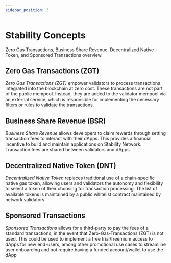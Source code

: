 ```yaml
---
sidebar_position: 3
---
```


# Stability Concepts
Zero Gas Transactions, Business Share Revenue, Decentralized Native Token, and Sponsored Transactions overview.
## Zero Gas Transactions (ZGT)

_Zero Gas Transactions (ZGT)_ empower validators to process transactions integrated into the blockchain at zero cost. These transactions are not part of the public mempool. Instead, they are added to the validator mempool via an external service, which is responsible for implementing the necessary filters or rules to validate the transactions.

## Business Share Revenue (BSR)

_Business Share Revenue_ allows developers to claim rewards through setting transaction fees to interact with their dApps. This provides a financial incentive to build and maintain applications on Stability Network. Transaction fees are shared between validators and dApps. 

## Decentralized Native Token (DNT)

_Decentralized Native Token_ replaces traditional use of a chain-specific native gas token, allowing users and validators the autonomy and flexibility to select a token of their choosing for transaction processing. The list of available tokens is maintained by a public whitelist contract maintained by network validators.

## Sponsored Transactions 

_Sponsored Transactions_ allows for a third-party to pay the fees of a standard transactions, in the event that Zero-Gas-Transactions (ZGT) is not used. This could be used to implement a free trial/freemium access to dApps for new end-users, among other promotional use cases to streamline user onboarding and not require having a funded account/wallet to use the dApp
